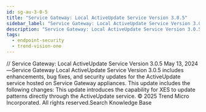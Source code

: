 ```yaml
---
id: sg-au-3-0-5
title: "Service Gateway: Local ActiveUpdate Service Version 3.0.5"
sidebar_label: "Service Gateway: Local ActiveUpdate Service Version 3.0.5"
description: "Service Gateway: Local ActiveUpdate Service Version 3.0.5"
tags:
  - endpoint-security
  - trend-vision-one
---
```


/*<![CDATA[*/ $('#title').html($('meta[name=map-description]').attr('content')); /*]]>*/ Service Gateway: Local ActiveUpdate Service Version 3.0.5 May 13, 2024—Service Gateway Local ActiveUpdate Service Version 3.0.5 includes enhancements, bug fixes, and security updates for the ActiveUpdate service hosted on Service Gateway appliances. This update includes the following changes: This update introduces the capability for XES to update patterns directly through the ActiveUpdate service. © 2025 Trend Micro Incorporated. All rights reserved.Search Knowledge Base